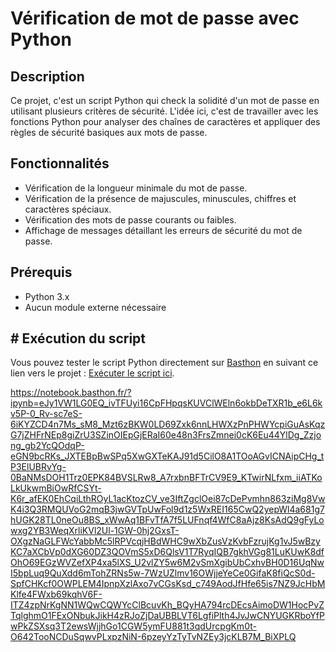 # Vérification de mot de passe avec Python

## Description
Ce projet, c'est un script Python qui check la solidité d'un mot de passe en utilisant plusieurs critères de sécurité. L'idée ici, c'est de travailler avec les fonctions Python pour analyser des chaînes de caractères et appliquer des règles de sécurité basiques aux mots de passe.

## Fonctionnalités
- Vérification de la longueur minimale du mot de passe.
- Vérification de la présence de majuscules, minuscules, chiffres et caractères spéciaux.
- Vérification des mots de passe courants ou faibles.
- Affichage de messages détaillant les erreurs de sécurité du mot de passe.

## Prérequis
- Python 3.x
- Aucun module externe nécessaire

## # Exécution du script

Vous pouvez tester le script Python directement sur [Basthon](https://www.basthon.com/) en suivant ce lien vers le projet : [Exécuter le script ici](https://www.basthon.com/). 


https://notebook.basthon.fr/?ipynb=eJy1VW1LG0EQ_ivTFUyi16CpFHpqsKUVClWEln6okbDeTXR1b_e6L6kv5P-0_Rv-sc7eS-6iKYZCD4n7Ms_sM8_Mzt6zBKW0LD69Zxk6nnLHWXzPnPHWYcpiGuAsKqzG7jZHFrNEp8giZrU3SZinOIEpGjERaI60e48n3FrsZmnei0cK6Eu44YlDg_Zzjong_gb2YcQOdqP-eGN9bcRKs_JXTEBpBwSPq5XwGXTeKAJ91d5CilO8A1TOoAGvICNAipCHg_tP3ElUBRvYg-0BaNMsDOH1Trz0EPK84BVSLRw8_A7rxbnBFTrCV9E9_KTwirNLfxm_iiATKoLkUkwmBiOwRfCSYt-K6r_afEK0EhCqiLthROyL1acKtozCV_ve3IftZgclOei87cDePvmhn863ziMg8VwK4i3Q3RMQUVoG2mqB3jwGVTpUwFol9d1z5WxREI165CwQ2yepWl4a681g7hUGK28TL0neOu8BS_xWwAq1BFvTfA7f5LUFnqf4WfC8aAjz8KsAdQ9gFyLowxg2YB3WeqXrliKVl2Ul-1GW-0hj2GxsT-OXgzNaGLFWcYabbMc5lRPVcqjHBdWHC9wXbZusVzKvbFzrujKg1vJ5wBzyKC7aXCbVp0dXG60DZ3QOVmS5xD6QlsV1T7RyqIQB7gkhVGg81LuKUwK8dfOhO69EGzWVZefXP4xa5lXS_U2vlZY5w6M2vSmXgibUbCxhvBH0D16UqNwI5bpLuq9QuXdd6mTohZRNs5w-7WzUZlmv16OWjjeYeCe0GifaK8fiQcS0d-SpfCHKcf0OWPLEM4IpnpXzlAxo7vCGsKsd_c749AodJfHfe65is7NZ9JcHbMKlfe4FWxb69kqhV6F-ITZ4zpNrKgNN1WQwCQWYcClBcuvKh_BQyHA794rcDEcsAimoDW1HocPvZTqlghmO1FExONbukJikH4zRJoZjDaUBBLVT6LgfiPlth4JvJwCNYUGKRboYfPwPkZSXsq3T2ewsWjjhGo1CGW5ymFU881t3qdUrcpgKm0t-O642TooNCDuSqwvPLxpzNiN-6pzeyYzTyTvNZEy3jcKLB7M_BiXPLQ

